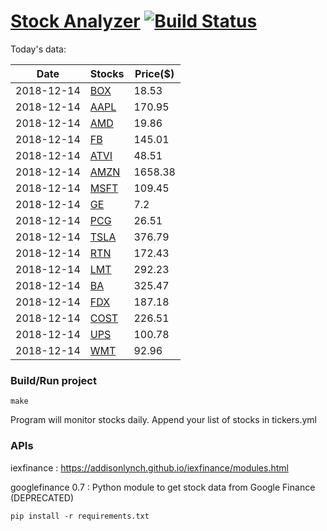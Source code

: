 # [Stock Analyzer](https://ogoyal.github.io/StockAnalyzer/) [![Build Status](https://travis-ci.org/ogoyal/StockAnalyzer.svg?branch=master)](https://travis-ci.org/ogoyal/StockAnalyzer)

Today's data:

| Date| Stocks| Price($) | 
| --- | --- | ---  | 
| 2018-12-14| [BOX](https://plot.ly/~ogoyal/14)| 18.53 | 
| 2018-12-14| [AAPL](https://plot.ly/~ogoyal/8)| 170.95 | 
| 2018-12-14| [AMD](https://plot.ly/~ogoyal/6)| 19.86 | 
| 2018-12-14| [FB](https://plot.ly/~ogoyal/4)| 145.01 | 
| 2018-12-14| [ATVI](https://plot.ly/~ogoyal/10)| 48.51 | 
| 2018-12-14| [AMZN](https://plot.ly/~ogoyal/12)| 1658.38 | 
| 2018-12-14| [MSFT](https://plot.ly/~ogoyal/2)| 109.45 | 
| 2018-12-14| [GE](https://plot.ly/~ogoyal/20)| 7.2 | 
| 2018-12-14| [PCG](https://plot.ly/~ogoyal/16)| 26.51 | 
| 2018-12-14| [TSLA](https://plot.ly/~ogoyal/18)| 376.79 | 
| 2018-12-14| [RTN](https://plot.ly/~ogoyal/26)| 172.43 | 
| 2018-12-14| [LMT](https://plot.ly/~ogoyal/24)| 292.23 | 
| 2018-12-14| [BA](https://plot.ly/~ogoyal/22)| 325.47 | 
| 2018-12-14| [FDX](https://plot.ly/~ogoyal/32)| 187.18 | 
| 2018-12-14| [COST](https://plot.ly/~ogoyal/28)| 226.51 | 
| 2018-12-14| [UPS](https://plot.ly/~ogoyal/34)| 100.78 | 
| 2018-12-14| [WMT](https://plot.ly/~ogoyal/30)| 92.96 | 

### Build/Run project

```
make
```

Program will monitor stocks daily. Append your list of stocks in tickers.yml

### APIs
iexfinance : https://addisonlynch.github.io/iexfinance/modules.html

googlefinance 0.7 : Python module to get stock data from Google Finance (DEPRECATED)

```
pip install -r requirements.txt
```
